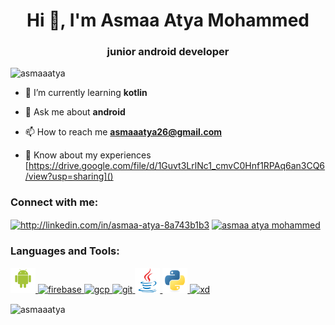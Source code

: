 <h1 align="center">Hi 👋, I'm Asmaa Atya Mohammed</h1>
<h3 align="center">junior android developer</h3>

<p align="left"> <img src="https://komarev.com/ghpvc/?username=asmaaatya&label=Profile%20views&color=0e75b6&style=flat" alt="asmaaatya" /> </p>

- 🌱 I’m currently learning **kotlin**

- 💬 Ask me about **android**

- 📫 How to reach me **asmaaatya26@gmail.com**

- 📄 Know about my experiences [https://drive.google.com/file/d/1Guvt3LrlNc1_cmvC0Hnf1RPAq6an3CQ6/view?usp=sharing]()

<h3 align="left">Connect with me:</h3>
<p align="left">
<a href="https://linkedin.com/in/http://linkedin.com/in/asmaa-atya-8a743b1b3" target="blank"><img align="center" src="https://raw.githubusercontent.com/rahuldkjain/github-profile-readme-generator/master/src/images/icons/Social/linked-in-alt.svg" alt="http://linkedin.com/in/asmaa-atya-8a743b1b3" height="30" width="40" /></a>
<a href="https://www.hackerrank.com/asmaa atya mohammed" target="blank"><img align="center" src="https://raw.githubusercontent.com/rahuldkjain/github-profile-readme-generator/master/src/images/icons/Social/hackerrank.svg" alt="asmaa atya mohammed" height="30" width="40" /></a>
</p>

<h3 align="left">Languages and Tools:</h3>
<p align="left"> <a href="https://developer.android.com" target="_blank" rel="noreferrer"> <img src="https://raw.githubusercontent.com/devicons/devicon/master/icons/android/android-original-wordmark.svg" alt="android" width="40" height="40"/> </a> <a href="https://firebase.google.com/" target="_blank" rel="noreferrer"> <img src="https://www.vectorlogo.zone/logos/firebase/firebase-icon.svg" alt="firebase" width="40" height="40"/> </a> <a href="https://cloud.google.com" target="_blank" rel="noreferrer"> <img src="https://www.vectorlogo.zone/logos/google_cloud/google_cloud-icon.svg" alt="gcp" width="40" height="40"/> </a> <a href="https://git-scm.com/" target="_blank" rel="noreferrer"> <img src="https://www.vectorlogo.zone/logos/git-scm/git-scm-icon.svg" alt="git" width="40" height="40"/> </a> <a href="https://www.java.com" target="_blank" rel="noreferrer"> <img src="https://raw.githubusercontent.com/devicons/devicon/master/icons/java/java-original.svg" alt="java" width="40" height="40"/> </a> <a href="https://www.python.org" target="_blank" rel="noreferrer"> <img src="https://raw.githubusercontent.com/devicons/devicon/master/icons/python/python-original.svg" alt="python" width="40" height="40"/> </a> <a href="https://www.adobe.com/products/xd.html" target="_blank" rel="noreferrer"> <img src="https://cdn.worldvectorlogo.com/logos/adobe-xd.svg" alt="xd" width="40" height="40"/> </a> </p>

<p><img align="center" src="https://github-readme-stats.vercel.app/api/top-langs?username=asmaaatya&show_icons=true&locale=en&layout=compact" alt="asmaaatya" /></p>
